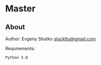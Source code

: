 Master
====

About
-----


Author: Evgeny Shutko <sluckltu@gmail.com>

Requirements:

    Python 3.8
